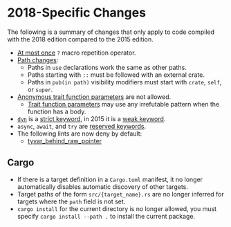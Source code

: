 # 2018-Specific Changes

The following is a summary of changes that only apply to code compiled with
the 2018 edition compared to the 2015 edition.

- [At most once] `?` macro repetition operator.
- [Path changes]:
    - Paths in `use` declarations work the same as other paths.
    - Paths starting with `::` must be followed with an external crate.
    - Paths in `pub(in path)` visibility modifiers must start with `crate`,
      `self`, or `super`.
- [Anonymous trait function parameters] are not allowed.
    - [Trait function parameters] may use any irrefutable pattern when the
      function has a body.
- [`dyn`] is a [strict keyword], in 2015 it is a [weak keyword].
- `async`, `await`, and `try` are [reserved keywords].
- The following lints are now deny by default:
    - [tyvar_behind_raw_pointer]

## Cargo
- If there is a target definition in a `Cargo.toml` manifest, it no longer
  automatically disables automatic discovery of other targets.
- Target paths of the form `src/{target_name}.rs` are no longer inferred for
  targets where the `path` field is not set.
- `cargo install` for the current directory is no longer allowed, you must
  specify `cargo install --path .` to install the current package.

[Anonymous trait function parameters]: trait-system/no-anon-params.md
[At most once]: macros/at-most-once.md
[Non-lexical lifetimes]: ownership-and-lifetimes/non-lexical-lifetimes.md
[Path changes]: module-system/path-clarity.md
[Trait function parameters]: https://doc.rust-lang.org/stable/reference/items/traits.html#parameter-patterns
[`dyn`]: trait-system/dyn-trait-for-trait-objects.md
[reserved keywords]: https://doc.rust-lang.org/reference/keywords.html#reserved-keywords
[strict keyword]: https://doc.rust-lang.org/reference/keywords.html#strict-keywords
[tyvar_behind_raw_pointer]: https://github.com/rust-lang/rust/issues/46906
[weak keyword]: https://doc.rust-lang.org/reference/keywords.html#weak-keywords
